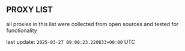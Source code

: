 ## PROXY LIST

all proxies in this list were collected from open sources and tested for functionality

last update: `2025-03-27 09:00:23.220833+00:00` UTC